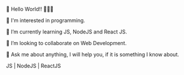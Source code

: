 
👋 Hello World!! 🚀🚀🚀

🗽 I'm interested in programming.

🌱 I’m currently learning JS, NodeJS and React JS.

🔔 I’m looking to collaborate on Web Development.

💬 Ask me about anything, I will help you, if it is something I know about.

JS | NodeJS | ReactJS
